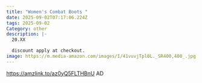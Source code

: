 ```yaml
---
title: "Women's Combat Boots "
date: 2025-09-02T07:17:06.224Z
tags: 2025-09-02
Category: other
description: |-
  20.XX

  discount apply at checkout.
image: https://m.media-amazon.com/images/I/41vuvjTpl0L._SR400,400_.jpg
---
```

https://amzlink.to/az0yQ5FLTHBnU   AD